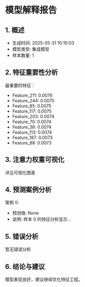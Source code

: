 
# 模型解释报告

## 1. 概述
- 生成时间: 2025-05-31 10:10:03
- 模型类型: 集成模型
- 样本数量: 1

## 2. 特征重要性分析
最重要的特征：
- Feature_211: 0.0076
- Feature_244: 0.0075
- Feature_85: 0.0075
- Feature_117: 0.0075
- Feature_203: 0.0074
- Feature_70: 0.0074
- Feature_38: 0.0074
- Feature_113: 0.0074
- Feature_187: 0.0073
- Feature_88: 0.0073


## 3. 注意力权重可视化
详见可视化图表

## 4. 预测案例分析

案例 0:
- 预测值: None
- 说明: 样本 0 的特征分析显示...


## 5. 错误分析
暂无错误分析

## 6. 结论与建议
模型表现良好，建议继续优化特征工程。
